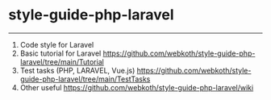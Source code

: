 # style-guide-php-laravel
---
1. Code style for Laravel
2. Basic tutorial for Laravel https://github.com/webkoth/style-guide-php-laravel/tree/main/Tutorial
3. Test tasks (PHP, LARAVEL, Vue.js) https://github.com/webkoth/style-guide-php-laravel/tree/main/TestTasks
4. Other useful https://github.com/webkoth/style-guide-php-laravel/wiki
